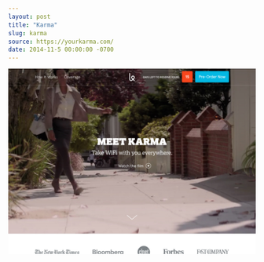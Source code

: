 ```yaml
---
layout: post 
title: "Karma"
slug: karma
source: https://yourkarma.com/
date: 2014-11-5 00:00:00 -0700
---
```


<img src="/screenshots/karma-2.jpg">
